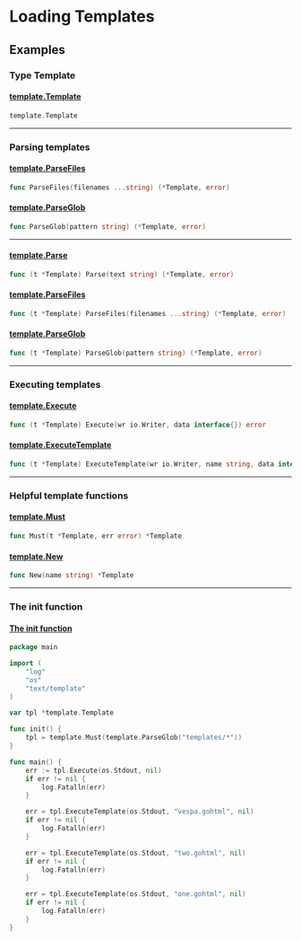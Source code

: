 # Loading Templates



## Examples

### Type Template

#### [template.Template](https://godoc.org/text/template#Template)
``` Go
template.Template
```

***

### Parsing templates

#### [template.ParseFiles](https://godoc.org/text/template#ParseFiles)
``` Go
func ParseFiles(filenames ...string) (*Template, error)
```

#### [template.ParseGlob](https://godoc.org/text/template#ParseGlob)
``` Go
func ParseGlob(pattern string) (*Template, error)
```
***

#### [template.Parse](https://godoc.org/text/template#Template.Parse)
``` Go
func (t *Template) Parse(text string) (*Template, error)
```

#### [template.ParseFiles](https://godoc.org/text/template#Template.ParseFiles)
``` Go
func (t *Template) ParseFiles(filenames ...string) (*Template, error)
```

#### [template.ParseGlob](https://godoc.org/text/template#Template.ParseGlob)
``` Go
func (t *Template) ParseGlob(pattern string) (*Template, error)
```

***

### Executing templates

#### [template.Execute](https://godoc.org/text/template#Template.Execute)
``` Go
func (t *Template) Execute(wr io.Writer, data interface{}) error
```

#### [template.ExecuteTemplate](https://godoc.org/text/template#Template.ExecuteTemplate)
``` Go
func (t *Template) ExecuteTemplate(wr io.Writer, name string, data interface{}) error
```

***

### Helpful template functions

#### [template.Must](https://godoc.org/text/template#Must)
``` Go
func Must(t *Template, err error) *Template
```

#### [template.New](https://godoc.org/text/template#New)
``` Go
func New(name string) *Template
```

***

### The init function

#### [The init function](https://golang.org/doc/effective_go.html#init)
``` Go
package main

import (
	"log"
	"os"
	"text/template"
)

var tpl *template.Template

func init() {
	tpl = template.Must(template.ParseGlob("templates/*"))
}

func main() {
	err := tpl.Execute(os.Stdout, nil)
	if err != nil {
		log.Fatalln(err)
	}

	err = tpl.ExecuteTemplate(os.Stdout, "vespa.gohtml", nil)
	if err != nil {
		log.Fatalln(err)
	}

	err = tpl.ExecuteTemplate(os.Stdout, "two.gohtml", nil)
	if err != nil {
		log.Fatalln(err)
	}

	err = tpl.ExecuteTemplate(os.Stdout, "one.gohtml", nil)
	if err != nil {
		log.Fatalln(err)
	}
}
```
